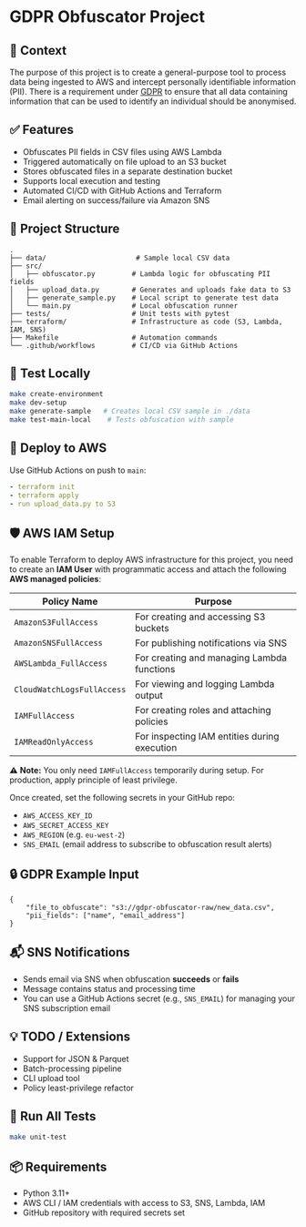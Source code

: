 # GDPR Obfuscator Project

## 📜 Context
The purpose of this project is to create a general-purpose tool to process data being ingested to AWS and intercept personally identifiable information (PII). There is a requirement under [GDPR](https://ico.org.uk/media/for-organisations/guide-to-data-protection/guide-to-the-general-data-protection-regulation-gdpr-1-1.pdf) to ensure that all data containing information that can be used to identify an individual should be anonymised. 

## ✅ Features
- Obfuscates PII fields in CSV files using AWS Lambda
- Triggered automatically on file upload to an S3 bucket
- Stores obfuscated files in a separate destination bucket
- Supports local execution and testing
- Automated CI/CD with GitHub Actions and Terraform
- Email alerting on success/failure via Amazon SNS

## 🧱 Project Structure
```
.
├── data/                      # Sample local CSV data
├── src/
│   ├── obfuscator.py         # Lambda logic for obfuscating PII fields
│   ├── upload_data.py        # Generates and uploads fake data to S3
│   ├── generate_sample.py    # Local script to generate test data
│   └── main.py               # Local obfuscation runner
├── tests/                    # Unit tests with pytest
├── terraform/                # Infrastructure as code (S3, Lambda, IAM, SNS)
├── Makefile                  # Automation commands
└── .github/workflows         # CI/CD via GitHub Actions
```

## 🧪 Test Locally
```bash
make create-environment
make dev-setup
make generate-sample   # Creates local CSV sample in ./data
make test-main-local    # Tests obfuscation with sample
```

## 🚀 Deploy to AWS
Use GitHub Actions on push to `main`:
```yaml
- terraform init
- terraform apply
- run upload_data.py to S3
```

## 🛡️ AWS IAM Setup
To enable Terraform to deploy AWS infrastructure for this project, you need to create an **IAM User** with programmatic access and attach the following **AWS managed policies**:

| Policy Name             | Purpose                          |
|-------------------------|----------------------------------|
| `AmazonS3FullAccess`    | For creating and accessing S3 buckets |
| `AmazonSNSFullAccess`   | For publishing notifications via SNS |
| `AWSLambda_FullAccess`  | For creating and managing Lambda functions |
| `CloudWatchLogsFullAccess` | For viewing and logging Lambda output |
| `IAMFullAccess`         | For creating roles and attaching policies |
| `IAMReadOnlyAccess`     | For inspecting IAM entities during execution |

⚠️ **Note:** You only need `IAMFullAccess` temporarily during setup. For production, apply principle of least privilege.

Once created, set the following secrets in your GitHub repo:

- `AWS_ACCESS_KEY_ID`
- `AWS_SECRET_ACCESS_KEY`
- `AWS_REGION` (e.g. `eu-west-2`)
- `SNS_EMAIL` (email address to subscribe to obfuscation result alerts)

## 🔒 GDPR Example Input
```
{
    "file_to_obfuscate": "s3://gdpr-obfuscator-raw/new_data.csv",
    "pii_fields": ["name", "email_address"]
}
```

## 📬 SNS Notifications
- Sends email via SNS when obfuscation **succeeds** or **fails**
- Message contains status and processing time
- You can use a GitHub Actions secret (e.g., `SNS_EMAIL`) for managing your SNS subscription email

## 💡 TODO / Extensions
- Support for JSON & Parquet
- Batch-processing pipeline
- CLI upload tool
- Policy least-privilege refactor

## 🧪 Run All Tests
```bash
make unit-test
```

## 📦 Requirements
- Python 3.11+
- AWS CLI / IAM credentials with access to S3, SNS, Lambda, IAM
- GitHub repository with required secrets set

